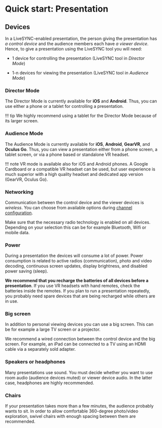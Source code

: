 # Quick start: Presentation

## Devices

In a LiveSYNC-enabled presentation, the person giving the presentation has *a control device* and the audience members each have *a viewer device*. Hence, to give a presentation using the LiveSYNC tool you will need:

* 1 device for controlling the presentation (LiveSYNC tool in *Director Mode*)

* 1-n devices for viewing the presentation (LiveSYNC tool in *Audience Mode*)

### Director Mode

The Director Mode is currently available for **iOS** and **Android**. Thus, you can use either a phone or a tablet for controlling a presentation.

!!! tip
    We highly recommend using a tablet for the Director Mode because of its larger screen.

### Audience Mode

The Audience Mode is currently available for **iOS**, **Android**, **GearVR**, and **Oculus Go**. Thus, you can view a presentation either from a phone screen, a tablet screen, or via a phone based or standalone VR headset.

!!! note
    VR mode is available also for iOS and Android phones. A Google Cardboard or a compatible VR headset can be used, but user experience is much superior with a high quality headset and dedicated app version (GearVR, Oculus Go).

### Networking

Communication between the control device and the viewer devices is *wireless*. You can choose from available options during [channel configuration](presentation_configuration.md).

Make sure that the necessary radio technology is enabled on all devices. Depending on your selection this can be for example Bluetooth, Wifi or mobile data.

### Power

During a presentation the devices will consume a lot of power. Power consumption is related to active radios (communication), photo and video decoding, continuous screen updates, display brightness, and disabled power saving (sleep).

**We recommend that you recharge the batteries of all devices before a presentation**. If you use VR headsets with hand remotes, check the batteries inside the remotes. If you plan to run a presentation repeatedly, you probably need spare devices that are being recharged while others are in use.

### Big screen

In addition to personal viewing devices you can use a big screen. This can be for example a large TV screen or a projector.

We recommend a wired connection between the control device and the big screen. For example, an iPad can be connected to a TV using an HDMI cable via a separately sold adapter.

### Speakers or headphones

Many presentations use sound. You must decide whether you want to use room audio (audience devices muted) or viewer device audio. In the latter case, headphones are highly recommended.

### Chairs

If your presentation takes more than a few minutes, the audience probably wants to sit. In order to allow comfortable 360-degree photo/video exploration, swivel chairs with enough spacing between them are recommended.
